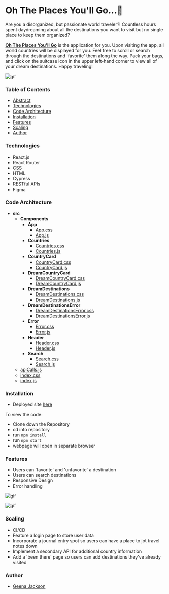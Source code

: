 # Oh The Places You'll Go...💭
Are you a disorganized, but passionate world traveler?! Countless hours spent daydreaming about all the destinations you want to visit but no single place to keep them organized?

<strong>[Oh The Places You'll Go](https://ohtheplaces.herokuapp.com/)</strong> is the application for you. Upon visiting the app, all world countries will be displayed for you. Feel free to scroll or search through the destinations and 'favorite' them along the way. Pack your bags, and click on the suitcase icon in the upper left-hand corner to view all of your dream destinations. Happy traveling!

![gif](https://user-images.githubusercontent.com/88151743/164915254-94348e60-193f-4648-bbac-0872be19ce8c.gif)

### Table of Contents
- [Abstract](#oh-the-places-youll-go)
- [Technologies](#technologies)
- [Code Architecture](#code-architecture)
- [Installation](#installation)
- [Features](#features)
- [Scaling](#scaling)
- [Author](#author)

### Technologies
- React.js
- React Router
- CSS
- HTML
- Cypress
- RESTful APIs
- Figma

### Code Architecture
  - __src__
    - __Components__
      - __App__
        - [App.css](src/App/App.css)
        - [App.js](src/App/App.js)
      - __Countries__
        - [Countries.css](src/components/Countries/Countries.css)
        - [Countries.js](src/components/Countries/Countries.js)
      - __CountryCard__
        - [CountryCard.css](src/components/CountryCard/CountryCard.css)
        - [CountryCard.js](src/components/CountryCard/CountryCard.js)
      - __DreamCountryCard__
        - [DreamCountryCard.css](src/components/DreamCountryCard/DreamCountryCard.css)
        - [DreamCountryCard.js](src/components/DreamCountryCard/DreamCountryCard.js)
      - __DreamDestinations__
        - [DreamDestinations.css](src/components/DreamDestinations/DreamDestinations.css)
        - [DreamDestinations.js](src/components/DreamDestinations/DreamDestinations.js)
      - __DreamDestinationsError__
        - [DreamDestinationsError.css](src/components/DreamDestinationsError/DreamDestinationsError.css)
        - [DreamDestinationsError.js](src/components/DreamDestinationsError/DreamDestinationsError.js)
      - __Error__
        - [Error.css](src/components/Error/Error.css)
        - [Error.js](src/components/Error/Error.js)
      - __Header__
        - [Header.css](src/components/Header/Header.css)
        - [Header.js](src/components/Header/Header.js)
      - __Search__
        - [Search.css](src/components/Search/Search.css)
        - [Search.js](src/components/Search/Search.js)
    - [apiCalls.js](src/apiCalls.js)
    - [index.css](src/index.css)
    - [index.js](src/index.js)


### Installation
- Deployed site [here](https://ohtheplaces.herokuapp.com/)

To view the code:
- Clone down the Repository
- cd into repository
- run `npm install`
- run `npm start`
- webpage will open in separate browser

### Features
- Users can 'favorite' and 'unfavorite' a destination
- Users can search destinations
- Responsive Design
- Error handling

![gif](https://user-images.githubusercontent.com/88151743/164915370-40141c39-1065-4471-8289-e95d4860a64e.gif)

![gif](https://user-images.githubusercontent.com/88151743/164915440-c80deb0c-439e-401d-838f-81c3e5a9986d.gif)

### Scaling
- CI/CD
- Feature a login page to store user data
- Incorporate a journal entry spot so users can have a place to jot travel notes down
- Implement a secondary API for additional country information
- Add a 'been there' page so users can add destinations they've already visited

### Author
- [Geena Jackson](https://github.com/gjax78)
